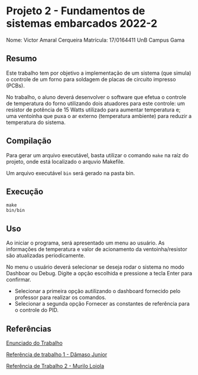 # Projeto 2 - Fundamentos de sistemas embarcados 2022-2

Nome: Victor Amaral Cerqueira
Matrícula: 17/0164411
UnB Campus Gama

## Resumo

Este trabalho tem por objetivo a implementação de um sistema (que simula) o controle de um forno para soldagem de placas de circuito impresso (PCBs).

No trabalho, o aluno deverá desenvolver o software que efetua o controle de temperatura do forno utilizando dois atuadores para este controle: um resistor de potência de 15 Watts utilizado para aumentar temperatura e; uma ventoinha que puxa o ar externo (temperatura ambiente) para reduzir a temperatura do sistema.

## Compilação

Para gerar um arquivo executável, basta utilizar o comando <code>make</code> na raíz do projeto, onde está localizado o arquvio Makefile. 

Um arquivo executável <code>bin</code> será gerado na pasta bin.

## Execução
```
make
bin/bin
```

## Uso

Ao iniciar o programa, será apresentado um menu ao usuário. As informações de temperatura e valor de acionamento da ventoinha/resistor são atualizadas periodicamente.

No menu o usuário deverá selecionar se deseja rodar o sistema no modo Dashboar ou Debug. Digite a opção escolhida e pressione a tecla Enter para confirmar.

* Selecionar a primeira opção autilizando o dashboard fornecido pelo professor para realizar os comandos.
* Selecionar a segunda opção Fornecer as constantes de referência para o controle do PID.

## Referências

[Enunciado do Trabalho](https://gitlab.com/fse_fga/trabalhos-2022_2/trabalho-2-2022-2)

[Referência de trabalho 1 - Dâmaso Junior](https://github.com/juniopereirab/FSE-Trabalho2)

[Referência de Trabalho 2 - Murilo Loiola](https://gitlab.com/murilo-dan/proj2-fse/-/tree/master/)